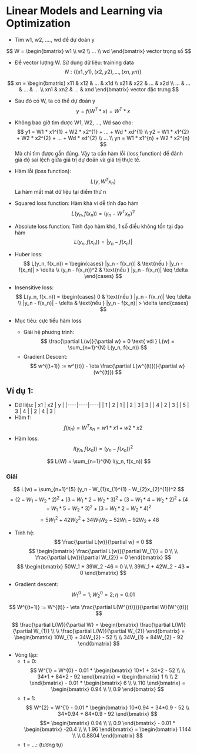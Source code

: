 # Linear Models and Learning via Optimization

- Tìm w1, w2, ...., wd để dự đoán y

$$
W = \begin{bmatrix}
    w1 \\
    w2 \\
    ... \\
    wd
\end{bmatrix}
vector trọng số
$$

- Để vector lượng W. Sử dụng dữ liệu: training data
$$N: \{(x1, y1), (x2, y2), ..., (xn, yn)\}$$

$$
xn = \begin{bmatrix}
    x11 & x12 & ... & x1d \\
    x21 & x22 & ... & x2d \\
    ... & ... & ... & ... \\
    xn1 & xn2 & ... & xnd
\end{bmatrix}
vector đặc trưng
$$
- Sau đó có W, ta có thể dự đoán y
$$
y = f(W^T * x)= W^T * x
$$
- Không bao giờ tìm được W1, W2, ..., Wd sao cho:
$$
y1 = W1 * x1^{1} + W2 * x2^{1} + ... + Wd * xd^{1} \\
y2 = W1 * x1^{2} + W2 * x2^{2} + ... + Wd * xd^{2} \\
... \\
yn = W1 * x1^{n} + W2 * x2^{n}
$$
Mà chỉ tìm được gần đúng. Vậy ta cần hàm lỗi (loss function) để đánh giá độ sai lệch giữa giá trị dự đoán và giá trị thực tế.
- Hàm lỗi (loss function):
$$
L(y, W^{T}x_n)
$$
Là hàm mất mát dữ liệu tại điểm thứ n

- Squared loss function:
Hàm khả vi dễ tính đạo hàm
$$
L(y_n, f(x_n)) = (y_n - W^{T}x_n)^2 
$$
- Absolute loss function: Tính đạo hàm khó, 1 số điều không tồn tại đạo hàm
$$
L(y_n, f(x_n)) = |y_n - f(x_n)|
$$
- Huber loss:
$$
L(y_n, f(x_n)) = 
\begin{cases}
    |y_n - f(x_n)| & \text{nếu } |y_n - f(x_n)| > \delta \\
    (y_n - f(x_n))^2 & \text{nếu } |y_n - f(x_n)| \leq \delta
\end{cases}
$$
- Insensitive loss:
$$
L(y_n, f(x_n)) = 
\begin{cases}
    0 & \text{nếu } |y_n - f(x_n)| \leq \delta \\
    |y_n - f(x_n)| - \delta & \text{nếu } |y_n - f(x_n)| > \delta
\end{cases}
$$

- Mục tiêu: cực tiểu hàm loss
  + Giải hệ phương trình:
  $$
  \frac{\partial L(w)}{\partial w} = 0 \text{ với } L(w) = \sum_{n=1}^{N} L(y_n, f(x_n))
  $$
  + Gradient Descent:
    $$
    w^{(t+1)} := w^{(t)} - \eta \frac{\partial L(w^{(t)})}{\partial w}(w^{(t)})
    $$

## Ví dụ 1:
- Dữ liệu:
  | x1 | x2 | y  |
  |----|----|----|
  | 1  | 2  | 1  |
  | 2  | 3  | 3  |
  | 4  | 2  | 3  |
  | 5  | 3  | 4  |
  | 2  | 4  | 3  |
- Hàm f:
$$
f(x_n) = W^{T}x_n = w1 * x1 + w2 * x2
$$
- Hàm loss:
$$
l(y_{n}, f(x_{n})) = (y_n - f(x_n))^2
$$

$$
L(W) = \sum_{n=1}^{N} l(y_n, f(x_n)) 
$$
### Giải
$$
L(w) = \sum_{n=1}^{5} (y_n - W_{1}x_{1}^{1} - W_{2}x_{2}^{1})^2
$$
$$
= (2 - W_{1} - W_{2}*2)^2 + (3 - W_{1}*2 - W_{2}*3)^2 + (3 - W_{1}*4 - W_{2}*2)^2 + (4 - W_{1}*5 - W_{2}*3)^2 + (3 - W_{1}*2 - W_{2}*4)^2
$$
$$
= 5W_{1}^{2} + 42W_{2}^{2} + 34W_{1}W_{2} - 52W_{1} - 92W_{2} + 48
$$

- Tính hệ:
$$
\frac{\partial L(w)}{\partial w} = 0
$$
$$
\begin{bmatrix}
    \frac{\partial L(w)}{\partial W_{1}} = 0 \\ \\
    \frac{\partial L(w)}{\partial W_{2}} = 0
\end{bmatrix}
$$
$$
\begin{bmatrix}
    50W_1 + 39W_2 -46 = 0
    \\ \\
    39W_1 + 42W_2 - 43 = 0
\end{bmatrix}
$$

- Gradient descent:
$$
W^{0}_{1} = 1; W^{0}_{2} = 2; \eta = 0.01
$$

$$
W^{(t+1)} := W^{(t)} - \eta \frac{\partial L(W^{(t)})}{\partial W}(W^{(t)})
$$

$$
\frac{\partial L(W)}{\partial W} =
\begin{bmatrix}
    \frac{\partial L(W)}{\partial W_{1}} \\ \\
    \frac{\partial L(W)}{\partial W_{2}}
\end{bmatrix} =
\begin{bmatrix}
    10W_{1} + 34W_{2} - 52 \\ \\
    34W_{1} + 84W_{2} - 92
\end{bmatrix}
$$

- Vòng lặp:
  + t = 0:
$$
W^{1} = W^{0} - 0.01 *
\begin{bmatrix}
    10*1 + 34*2 - 52 \\ \\
    34*1 + 84*2 - 92
\end{bmatrix} =
\begin{bmatrix}
    1 \\ \\
    2
\end{bmatrix} - 0.01 *
\begin{bmatrix}
    6 \\ \\
    110
\end{bmatrix} =
\begin{bmatrix}
    0.94 \\ \\
    0.9
\end{bmatrix}
$$
  + t = 1:
$$
W^{2} = W^{1} - 0.01 * \begin{bmatrix}
    10*0.94 + 34*0.9 - 52 \\
    34*0.94 + 84*0.9 - 92
\end{bmatrix}
$$ 
$$=
\begin{bmatrix}
    0.94 \\ \\
    0.9
\end{bmatrix} - 0.01 *
\begin{bmatrix}
    -20.4 \\ \\
    1.96
\end{bmatrix} =
\begin{bmatrix}
    1.144 \\ \\
    0.8804
\end{bmatrix}
$$
  + t = ...: (tương tự)